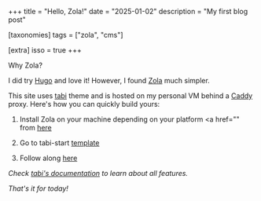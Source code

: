+++
title = "Hello, Zola!"
date = "2025-01-02"
description = "My first blog post"

[taxonomies]
tags = ["zola", "cms"]

[extra]
isso = true
+++

Why Zola? 

I did try [Hugo](https://gohugo.io/) and love it! However, I found [Zola](https://www.getzola.org/) much simpler.

This site uses [tabi](https://welpo.github.io/tabi/) theme and is hosted on my personal VM behind a [Caddy](https://caddyserver.com/) proxy. Here's how you can quickly build yours:

1. Install Zola on your machine depending on your platform <a href="" from [here](https://www.getzola.org/documentation/getting-started/installation/) 

2. Go to tabi-start <a href="https://github.com/welpo/tabi-start" target="_blank" rel="noopener">template</a>

3. Follow along <a href="https://github.com/welpo/tabi-start?tab=readme-ov-file#quick-start" target="_blank" rel="noopener">here</a>

*Check [tabi's documentation](https://welpo.github.io/tabi/) to learn about all features.*

_That's it for today!_